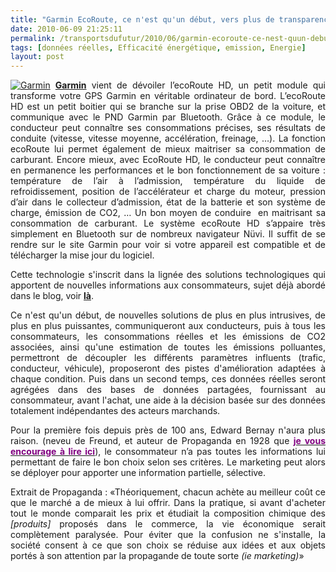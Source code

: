 ```yaml
---
title: "Garmin EcoRoute, ce n'est qu'un début, vers plus de transparence"
date: 2010-06-09 21:25:11
permalink: /transportsdufutur/2010/06/garmin-ecoroute-ce-nest-quun-debut-vers-plus-de-transparence.html
tags: [données réelles, Efficacité énergétique, emission, Energie]
layout: post
---
```


<p style="text-align: justify"><a href="https://gabrielplassat.github.io/transportsdufutur/wp-content/uploads/sites/6/old/6a0120a66d2ad4970b013483a40572970c-pi.jpg" rel="lightbox"><img alt="Garmin" border="0" class="asset asset-image at-xid-6a0120a66d2ad4970b013483a40572970c " src="/wp-content/uploads/sites/6/old/6a0120a66d2ad4970b013483a40572970c-500pi.jpg" title="Garmin" /></a> <strong><a href="http://www.garmin.com/garmin/cms/site/fr/extras/services/ecoroute/" target="_blank">Garmin</a></strong> vient de dévoiler l’ecoRoute HD, un petit module qui transforme votre GPS Garmin en véritable ordinateur de bord. L’ecoRoute HD est un petit boitier qui se branche sur la prise OBD2 de la voiture, et communique avec le PND Garmin par Bluetooth. Grâce à ce module, le conducteur peut connaître ses consommations précises, ses résultats de conduite (vitesse, vitesse moyenne, accélération, freinage, …). La fonction ecoRoute lui permet également de mieux maitriser sa consommation de carburant. Encore mieux, avec EcoRoute HD, le conducteur peut connaître en permanence les performances et le bon fonctionnement de sa voiture : température de l’air à l’admission, température du liquide de refroidissement, position de l’accélérateur et charge du moteur, pression d’air dans le collecteur d’admission, état de la batterie et son système de charge, émission de CO2, … Un bon moyen de conduire  en maitrisant sa consommation de carburant. Le système ecoRoute HD s’appaire très simplement en Bluetooth sur de nombreux navigateur Nüvi. Il suffit de se rendre sur le site Garmin pour voir si votre appareil est compatible et de télécharger la mise jour du logiciel. </p> <p style="text-align: justify">Cette technologie s'inscrit dans la lignée des solutions technologiques qui apportent de nouvelles informations aux consommateurs, sujet déjà abordé dans le blog, voir <strong><a href="https://gabrielplassat.github.io/transportsdufutur/2010/01/quand-viendra-lheure-de-la-connaissance-des-emissions-reelles.html" target="_blank">là</a></strong>. </p> <p style="text-align: justify"> </p>  <!--more-->  <p style="text-align: justify">Ce n'est qu'un début, de nouvelles solutions de plus en plus intrusives, de plus en plus puissantes, communiqueront aux conducteurs, puis à tous les consommateurs, les consommations réelles et les émissions de CO2 associées, ainsi qu'une estimation de toutes les émissions polluantes, permettront de découpler les différents paramètres influents (trafic, conducteur, véhicule), proposeront des pistes d'amélioration adaptées à chaque condition. Puis dans un second temps, ces données réelles seront agrégées dans des bases de données partagées, fournissant au consommateur, avant l'achat, une aide à la décision basée sur des données totalement indépendantes des acteurs marchands.</p> <p style="text-align: justify">Pour la première fois depuis près de 100 ans, Edward Bernay n'aura plus raison. (neveu de Freund, et auteur de Propaganda en 1928 que <strong><a href="http://www.editions-zones.fr/spip.php?article21"><font color="#800080">je vous encourage à lire ici</font></a></strong>), le consommateur n’a pas toutes les informations lui permettant de faire le bon choix selon ses critères. Le marketing peut alors se déployer pour apporter une information partielle, sélective.</p> <p style="text-align: justify">Extrait de Propaganda : «Théoriquement, chacun achète au meilleur coût ce que le marché a de mieux à lui offrir. Dans la pratique, si avant d'acheter tout le monde comparait les prix et étudiait la composition chimique des <em>[produits]</em> proposés dans le commerce, la vie économique serait complètement paralysée. Pour éviter que la confusion ne s'installe, la société consent à ce que son choix se réduise aux idées et aux objets portés à son attention par la propagande de toute sorte <em>(ie marketing)</em>»</p> <p></p> <p><br /> </p>
